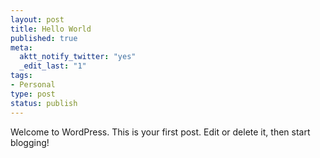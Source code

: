 ```yaml
--- 
layout: post
title: Hello World
published: true
meta: 
  aktt_notify_twitter: "yes"
  _edit_last: "1"
tags: 
- Personal
type: post
status: publish
---
```

Welcome to WordPress. This is your first post. Edit or delete it, then start blogging!
